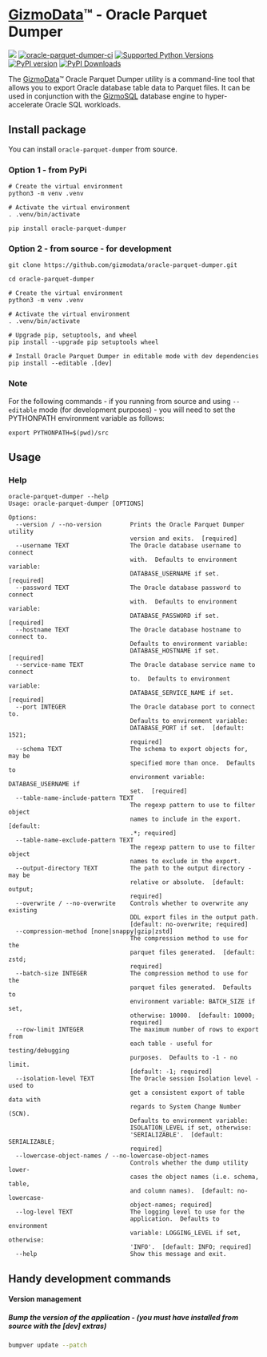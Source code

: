 # [GizmoData](https://gizmodata.com)™ - Oracle Parquet Dumper

[<img src="https://img.shields.io/badge/GitHub-gizmodata%2Foracle--parquet--dumper-blue.svg?logo=Github">](https://github.com/gizmodata/oracle-parquet-dumper)
[![oracle-parquet-dumper-ci](https://github.com/gizmodata/oracle-parquet-dumper/actions/workflows/ci.yml/badge.svg)](https://github.com/gizmodata/oracle-parquet-dumper/actions/workflows/ci.yml)
[![Supported Python Versions](https://img.shields.io/pypi/pyversions/oracle-parquet-dumper)](https://pypi.org/project/oracle-parquet-dumper/)
[![PyPI version](https://badge.fury.io/py/oracle-parquet-dumper.svg)](https://badge.fury.io/py/oracle-parquet-dumper)
[![PyPI Downloads](https://img.shields.io/pypi/dm/oracle-parquet-dumper.svg)](https://pypi.org/project/oracle-parquet-dumper/)

The [GizmoData](https://gizmodata.com)™ Oracle Parquet Dumper utility is a command-line tool that allows you to export Oracle database table data to Parquet files. It can be used in conjunction with the [GizmoSQL](https://gizmodata.com/gizmosql) database engine to hyper-accelerate Oracle SQL workloads.

## Install package
You can install `oracle-parquet-dumper` from source.

### Option 1 - from PyPi
```shell
# Create the virtual environment
python3 -m venv .venv

# Activate the virtual environment
. .venv/bin/activate

pip install oracle-parquet-dumper
```

### Option 2 - from source - for development
```shell
git clone https://github.com/gizmodata/oracle-parquet-dumper.git

cd oracle-parquet-dumper

# Create the virtual environment
python3 -m venv .venv

# Activate the virtual environment
. .venv/bin/activate

# Upgrade pip, setuptools, and wheel
pip install --upgrade pip setuptools wheel

# Install Oracle Parquet Dumper in editable mode with dev dependencies
pip install --editable .[dev]
```

### Note
For the following commands - if you running from source and using `--editable` mode (for development purposes) - you will need to set the PYTHONPATH environment variable as follows:
```shell
export PYTHONPATH=$(pwd)/src
```

## Usage
### Help
```shell
oracle-parquet-dumper --help
Usage: oracle-parquet-dumper [OPTIONS]

Options:
  --version / --no-version        Prints the Oracle Parquet Dumper utility
                                  version and exits.  [required]
  --username TEXT                 The Oracle database username to connect
                                  with.  Defaults to environment variable:
                                  DATABASE_USERNAME if set.  [required]
  --password TEXT                 The Oracle database password to connect
                                  with.  Defaults to environment variable:
                                  DATABASE_PASSWORD if set.  [required]
  --hostname TEXT                 The Oracle database hostname to connect to.
                                  Defaults to environment variable:
                                  DATABASE_HOSTNAME if set.  [required]
  --service-name TEXT             The Oracle database service name to connect
                                  to.  Defaults to environment variable:
                                  DATABASE_SERVICE_NAME if set.  [required]
  --port INTEGER                  The Oracle database port to connect to.
                                  Defaults to environment variable:
                                  DATABASE_PORT if set.  [default: 1521;
                                  required]
  --schema TEXT                   The schema to export objects for, may be
                                  specified more than once.  Defaults to
                                  environment variable: DATABASE_USERNAME if
                                  set.  [required]
  --table-name-include-pattern TEXT
                                  The regexp pattern to use to filter object
                                  names to include in the export.  [default:
                                  .*; required]
  --table-name-exclude-pattern TEXT
                                  The regexp pattern to use to filter object
                                  names to exclude in the export.
  --output-directory TEXT         The path to the output directory - may be
                                  relative or absolute.  [default: output;
                                  required]
  --overwrite / --no-overwrite    Controls whether to overwrite any existing
                                  DDL export files in the output path.
                                  [default: no-overwrite; required]
  --compression-method [none|snappy|gzip|zstd]
                                  The compression method to use for the
                                  parquet files generated.  [default: zstd;
                                  required]
  --batch-size INTEGER            The compression method to use for the
                                  parquet files generated.  Defaults to
                                  environment variable: BATCH_SIZE if set,
                                  otherwise: 10000.  [default: 10000;
                                  required]
  --row-limit INTEGER             The maximum number of rows to export from
                                  each table - useful for testing/debugging
                                  purposes.  Defaults to -1 - no limit.
                                  [default: -1; required]
  --isolation-level TEXT          The Oracle session Isolation level - used to
                                  get a consistent export of table data with
                                  regards to System Change Number (SCN).
                                  Defaults to environment variable:
                                  ISOLATION_LEVEL if set, otherwise:
                                  'SERIALIZABLE'.  [default: SERIALIZABLE;
                                  required]
  --lowercase-object-names / --no-lowercase-object-names
                                  Controls whether the dump utility lower-
                                  cases the object names (i.e. schema, table,
                                  and column names).  [default: no-lowercase-
                                  object-names; required]
  --log-level TEXT                The logging level to use for the
                                  application.  Defaults to environment
                                  variable: LOGGING_LEVEL if set, otherwise:
                                  'INFO'.  [default: INFO; required]
  --help                          Show this message and exit.
```

## Handy development commands

#### Version management

##### Bump the version of the application - (you must have installed from source with the [dev] extras)
```bash
bumpver update --patch
```
